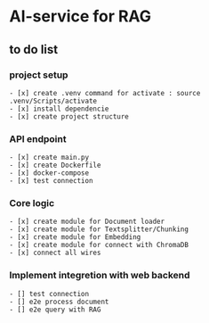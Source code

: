 # AI-service for RAG
## to do list
### project setup
    - [x] create .venv command for activate : source .venv/Scripts/activate
    - [x] install dependencie
    - [x] create project structure
### API endpoint
    - [x] create main.py
    - [x] create Dockerfile
    - [x] docker-compose
    - [x] test connection 
### Core logic
    - [x] create module for Document loader
    - [x] create module for Textsplitter/Chunking
    - [x] create module for Embedding
    - [x] create module for connect with ChromaDB
    - [x] connect all wires
### Implement integretion with web backend
    - [] test connection
    - [] e2e process document
    - [] e2e query with RAG